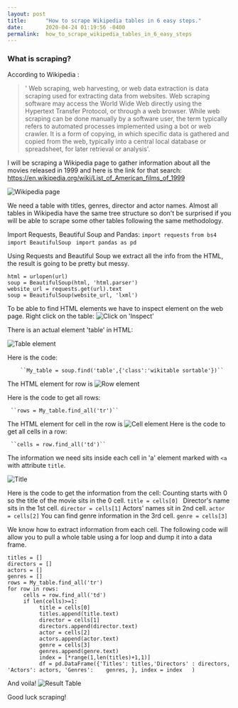 ```yaml
---
layout: post
title:      "How to scrape Wikipedia tables in 6 easy steps."
date:       2020-04-24 01:19:56 -0400
permalink:  how_to_scrape_wikipedia_tables_in_6_easy_steps
---
```


### What is scraping?

According to Wikipedia : 
>' Web scraping, web harvesting, or web data extraction is data scraping used for extracting data from websites. Web scraping software may access the World Wide Web directly using the Hypertext Transfer Protocol, or through a web browser. While web scraping can be done manually by a software user, the term typically refers to automated processes implemented using a bot or web crawler. It is a form of copying, in which specific data is gathered and copied from the web, typically into a central local database or spreadsheet, for later retrieval or analysis'.

 I will be scraping a Wikipedia page to gather information about all the movies released in 1999 and here is the link for that search: https://en.wikipedia.org/wiki/List_of_American_films_of_1999
 
 ![Wikipedia page](https://imgur.com/a/RQOAFm7p://)
 
 We need a table with titles, genres, director and actor names. Almost all tables in Wikipedia have the same tree structure so don't be surprised if you will be able to scrape some other tables following the same methodology.
 
 Import Requests, Beautiful Soup and Pandas:
    `import requests`
    `from bs4 import BeautifulSoup`
    ` import pandas as pd`

Using Requests and Beautiful Soup we extract all the info from the HTML, the result is going to be pretty but messy.
```
html = urlopen(url) 
soup = BeautifulSoup(html, 'html.parser')
website_url = requests.get(url).text
soup = BeautifulSoup(website_url, 'lxml')
```
To be able to find HTML elements we have to inspect element on the web page. 
Right click on the table:
 ![Click on 'Inspect'](https://imgur.com/VjsIwBv)
 
There is an actual element 'table' in HTML:
 
 ![Table element](https://imgur.com/VjsIwBv)
 
Here is the code:
    
		``My_table = soup.find('table',{'class':'wikitable sortable'})``
 
 The HTML element for row is <tr>
 ![Row element](https://imgur.com/0HgeXcy)
 
 Here is the code to get all rows:
   
	 ``rows = My_table.find_all('tr')``

The HTML element for cell in the row is <td>
 ![Cell element](https://imgur.com/ZcmoNci)
 Here is the code to get all cells in a row:
   
	 ``cells = row.find_all('td')``
 
 The information we need sits inside each cell in 'a' element marked with `<a ` with attribute `title`.

![Title](https://imgur.com/NMyscD8)

Here is the code to get the information from the cell:
Counting starts with 0 so the title of the movie sits in the 0 cell.
```title = cells[0] ```
Director's name sits in the 1st cell.
```director = cells[1]```
Actors' names sit in 2nd cell.
```actor = cells[2]```
You can find genre information in the 3rd cell.
```genre = cells[3]```

We know how to extract information from each cell. The following code will allow you to pull a whole table using a for loop and dump it into a data frame.
```
titles = []
directors = []
actors = []
genres = []
rows = My_table.find_all('tr')
for row in rows:
     cells = row.find_all('td')
     if len(cells)>=1:
          title = cells[0]
          titles.append(title.text)
          director = cells[1]
          directors.append(director.text)
          actor = cells[2]
          actors.append(actor.text)
          genre = cells[3]
          genres.append(genre.text)
          index = [*range(1,len(titles)+1,1)]
          df = pd.DataFrame({'Titles': titles,'Directors' : directors, 'Actors': actors, 'Genres':    genres, }, index = index   )
```

And voila!
![Result Table](https://imgur.com/kp749uh)

Good luck scraping!
 





